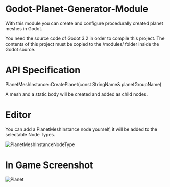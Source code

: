 # Godot-Planet-Generator-Module

With this module you can create and configure procedurally created planet meshes in Godot.

You need the source code of Godot 3.2 in order to compile this project. 
The contents of this project must be copied to the /modules/ folder inside the Godot source.

# API Specification

PlanetMeshInstance::CreatePlanet(const StringName& planetGroupName)

A mesh and a static body will be created and added as child nodes. 

# Editor

You can add a PlanetMeshInstance node yourself, it will be added to the selectable Node Types.

![PlanetMeshInstanceNodeType](https://user-images.githubusercontent.com/58613850/112960420-af502180-9144-11eb-9ea4-b56588618ba7.png)

# In Game Screenshot

![Planet](https://user-images.githubusercontent.com/58613850/112960586-db6ba280-9144-11eb-9ed0-7db7afe26b41.png)
